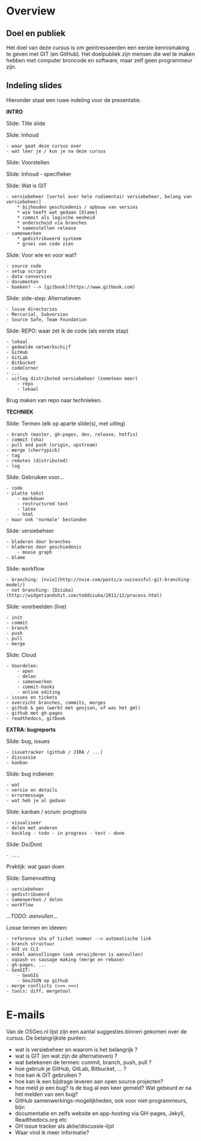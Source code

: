 # Overview #

## Doel en publiek ##

Het doel van deze cursus is om geintresseerden een eerste kennismaking te geven met GIT (en GitHub). Het doelpubliek zijn mensen die wel te maken hebben met computer broncode en software, maar zelf geen programmeur zijn.

## Indeling slides ##

Hieronder staat een ruwe indeling voor de presentatie.

**INTRO**

Slide: Title slide

Slide: Inhoud

    - waar gaat deze cursus over
    - wat leer je / kun je na deze cursus

Slide: Voorstellen

Slide: Inhoud - specifieker

Slide: Wat is GIT

    - versiebeheer [vertel over hele rudimentair versiebeheer, belang van versiebeheer]
        * bijhouden geschiedenis / opbouw van versies
        * wie heeft wat gedaan [blame]
        * commit als logische eenheid
        * onderscheid via branches
        * samenstellen release
    - samenwerken
        * gedistribueerd systeem
        * groei van code zien

Slide: Voor wie en voor wat?

    - source code
    - setup scripts
    - data conversies
    - documenten
    - boeken? --> [gitbook](https://www.gitbook.com)

Slide: side-step: Alternatieven

    - losse directories
    - Mercurial, Subversion
    - Source Safe, Team Foundation

Slide: REPO: waar zet ik de code (als eerste stap)

    - lokaal
    - gedeelde netwerkschijf
    - GitHub
    - GitLab
    - Bitbucket
    - codeCorner
    - ...
    - uitleg distributed versiebeheer (zometeen meer)
        - repo
        - lokaal

Brug maken van repo naar technieken.

**TECHNIEK**

Slide: Termen (elk op aparte slide(s), met uitleg)

    - branch (master, gh-pages, dev, release, hotfix)
    - commit (sha)
    - pull and push (origin, upstream)
    - merge (cherrypick)
    - tag
    - remotes (distributed)
    - log

Slide: Gebruiken voor...

    - code
    - platte tekst
        - markdown
        - restructured text
        - latex
        - html
    - maar ook 'normale' bestanden

Slide: versiebeheer

    - bladeren door branches
    - bladeren door geschiedenis
        - mooie graph
    - blame

Slide: workflow

    - branching: [nvie](http://nvie.com/posts/a-successful-git-branching-model/)
    - not branching: [Dziuba](http://widgetsandshit.com/teddziuba/2011/12/process.html)

Slide: voorbeelden (live)

    - init
    - commit
    - branch
    - push
    - pull
    - merge

Slide: Cloud

    - Voordelen:
        - open
        - delen
        - samenwerken
        - commit-hooks
        - online editing
    - issues en tickets
    - overzicht branches, commits, merges
    - github & geo (werkt met geojson, of was het gml)
    - github met gh-pages
    - readthedocs, gitbook

**EXTRA: bugreports**

Slide: bug, issues

    - issuetracker (github / JIRA / ...)
    - discussie
    - kanban

Slide: bug indienen

    - wat
    - versie en details
    - errormessage
    - wat heb je al gedaan

Slide: kanban / scrum: progtools

    - visualiseer
    - delen met anderen
    - backlog - todo - in progress - test - done

Slide: Do/Dont

    - ...

Praktijk: wat gaan doen

Slide: Samenvatting

    - versiebeheer
    - gedistribueerd
    - samenwerken / delen
    - workflow

...*TODO: aanvullen*...

Losse termen en ideeen:

    - reference sha of ticket nummer --> automatische link
    - branch structuur
    - GUI vs CLI
    - enkel aanvullingen (ook verwijderen is aanvullen)
    - squash vs sausage making (merge en rebase)
    - gh-pages, ...
    - GeoGIT:
		- GeoGIG
		- GeoJSON op github
	- merge conflicts (>>> <<<)
	- tools: diff, mergetool

# E-mails #

Van de OSGeo.nl lijst zijn een aantal suggesties binnen gekomen over de cursus. De belangrijkste punten:

- wat is versiebeheer en waarom is het belangrijk ?
- wat is GIT (en wat zijn de alternatieven) ?
- wat betekenen de termen: commit, branch, push, pull ?
- hoe gebruik je GitHub, GitLab, Bitbucket, … ?
- hoe kan ik GIT gebruiken ?
- hoe kan ik een bijdrage leveren aan open source projecten?
- hoe meld je een bug? Is de bug al een keer gemeld? Wat gebeurd er na het melden van een bug?
- GitHub samenwerkings-mogelijkheden, ook voor niet-programmeurs, bijv:
- documentatie en zelfs website en app-hosting via GH-pages, Jekyll, Readthedocs.org etc
- GH issue tracker als aktie/discussie-lijst
- Waar vind ik meer informatie?

